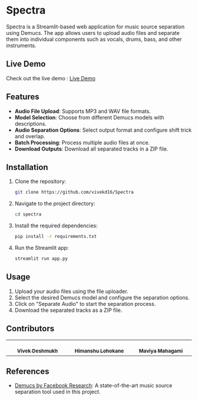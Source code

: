 # Spectra

Spectra is a Streamlit-based web application for music source separation using Demucs. The app allows users to upload audio files and separate them into individual components such as vocals, drums, bass, and other instruments.

## Live Demo

Check out the live demo : [Live Demo](https://spectra-7wejilybx6qfjyk3ilvrrw.streamlit.app/?embed_options=dark_theme)
## Features
- **Audio File Upload**: Supports MP3 and WAV file formats.
- **Model Selection**: Choose from different Demucs models with descriptions.
- **Audio Separation Options**: Select output format and configure shift trick and overlap.
- **Batch Processing**: Process multiple audio files at once.
- **Download Outputs**: Download all separated tracks in a ZIP file.

## Installation

1. Clone the repository:
   ```bash
   git clone https://github.com/vivekd16/Spectra
   ```

2. Navigate to the project directory:
   ```bash
   cd spectra
   ```

3. Install the required dependencies:
   ```bash
   pip install -r requirements.txt
   ```

4. Run the Streamlit app:
   ```bash
   streamlit run app.py
   ```

## Usage

1. Upload your audio files using the file uploader.
2. Select the desired Demucs model and configure the separation options.
3. Click on "Separate Audio" to start the separation process.
4. Download the separated tracks as a ZIP file.


## Contributors

<!-- ALL-CONTRIBUTORS-LIST:START - Do not remove or modify this section -->
<!-- prettier-ignore-start -->
<!-- markdownlint-disable -->
<table>
  <tbody>
    <tr>
      <td align="center" valign="top" width="14.28%"><a href="https://github.com/vivekd16"><br /><sub><b>Vivek Deshmukh</b></sub></a><br /></td>
      <td align="center" valign="top" width="14.28%"><a href="https://github.com/Himanshu-Lohokane"><br /><sub><b>Himanshu Lohokane</b></sub></a><br /></td>
      <td align="center" valign="top" width="14.28%"><a href="https://github.com/Maviyamahagami"><br /><sub><b>Maviya Mahagami</b></sub></a><br /></td>
    </tr>
  </tbody>
</table>

<!-- markdownlint-restore -->
<!-- prettier-ignore-end -->

<!-- ALL-CONTRIBUTORS-LIST:END -->

## References
- [Demucs by Facebook Research](https://github.com/facebookresearch/demucs): A state-of-the-art music source separation tool used in this project.
